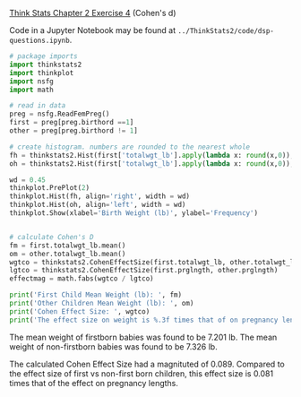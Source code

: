 [Think Stats Chapter 2 Exercise 4](http://greenteapress.com/thinkstats2/html/thinkstats2003.html#toc24) (Cohen's d)

Code in a Jupyter Notebook may be found at `../ThinkStats2/code/dsp-questions.ipynb`.
```python
# package imports
import thinkstats2
import thinkplot
import nsfg
import math

# read in data
preg = nsfg.ReadFemPreg()
first = preg[preg.birthord ==1]
other = preg[preg.birthord != 1]

# create histogram. numbers are rounded to the nearest whole
fh = thinkstats2.Hist(first['totalwgt_lb'].apply(lambda x: round(x,0)), label='First Child')
oh = thinkstats2.Hist(first['totalwgt_lb'].apply(lambda x: round(x,0)), label='Other Children')

wd = 0.45
thinkplot.PrePlot(2)
thinkplot.Hist(fh, align='right', width = wd)
thinkplot.Hist(oh, align='left', width = wd)
thinkplot.Show(xlabel='Birth Weight (lb)', ylabel='Frequency')


# calculate Cohen's D
fm = first.totalwgt_lb.mean()
om = other.totalwgt_lb.mean()
wgtco = thinkstats2.CohenEffectSize(first.totalwgt_lb, other.totalwgt_lb)
lgtco = thinkstats2.CohenEffectSize(first.prglngth, other.prglngth)
effectmag = math.fabs(wgtco / lgtco)

print('First Child Mean Weight (lb): ', fm)
print('Other Children Mean Weight (lb): ', om)
print('Cohen Effect Size: ', wgtco)
print('The effect size on weight is %.3f times that of on pregnancy length.' % effectmag)

```
The mean weight of firstborn babies was found to be 7.201 lb.
The mean weight of non-firstborn babies was found to be 7.326 lb.

The calculated Cohen Effect Size had a magnituted of 0.089.
Compared to the effect size of first vs non-first born children, this effect size is 0.081 times that of the effect on pregnancy lengths.

[](wgthist.png)

